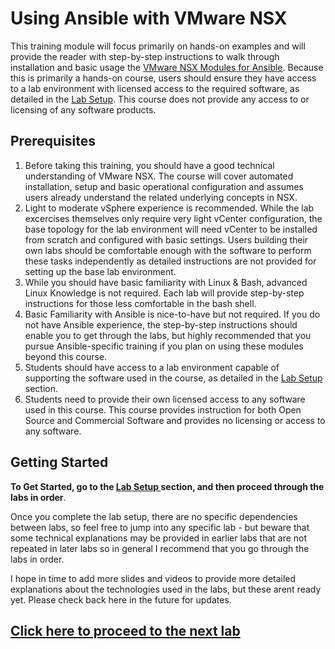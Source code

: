 # Using Ansible with VMware NSX
This training module will focus primarily on hands-on examples and will provide the reader with step-by-step instructions to walk through installation and basic usage the [VMware NSX Modules for Ansible](https://github.com/vmware/nsxansible). Because this is primarily a hands-on course, users should ensure they have access to a lab environment with licensed access to the required software, as detailed in the [Lab Setup](https://github.com/afewell/AnsibleNSX101/tree/master/Lab1-LabPrep). This course does not provide any access to or licensing of any software products.

## Prerequisites
1. Before taking this training, you should have a good technical understanding of VMware NSX. The course will cover automated installation, setup and basic operational configuration and assumes users already understand the related underlying concepts in NSX.
2. Light to moderate vSphere experience is recommended. While the lab excercises themselves only require very light vCenter configuration, the base topology for the lab environment will need vCenter to be installed from scratch and configured with basic settings. Users building their own labs should be comfortable enough with the software to perform these tasks independently as detailed instructions are not provided for setting up the base lab environment.
3. While you should have basic familiarity with Linux & Bash, advanced Linux Knowledge is not required. Each lab will provide step-by-step instructions for those less comfortable in the bash shell.
4. Basic Familiarity with Ansible is nice-to-have but not required. If you do not have Ansible experience, the step-by-step instructions should enable you to get through the labs, but highly recommended that you pursue Ansible-specific training if you plan on using these modules beyond this course.
5. Students should have access to a lab environment capable of supporting the software used in the course, as detailed in the [Lab Setup](Lab1-LabPrep/) section.
6. Students need to provide their own licensed access to any software used in this course. This course provides instruction for both Open Source and Commercial Software and provides no licensing or access to any software.

## Getting Started
**To Get Started, go to the [Lab Setup ](../Lab1-LabPrep/) section, and then proceed through the labs in order**.

Once you complete the lab setup, there are no specific dependencies between labs, so feel free to jump into any specific lab - but beware that some technical explanations may be provided in earlier labs that are not repeated in later labs so in general I recommend that you go through the labs in order.

I hope in time to add more slides and videos to provide more detailed explanations about the technologies used in the labs, but these arent ready yet. Please check back here in the future for updates.

## [Click here to proceed to the next lab](../Lab1-LabPrep/)
